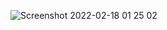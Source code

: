 
![Screenshot 2022-02-18 01 25 02](https://user-images.githubusercontent.com/90040159/154560589-7a0f3193-5669-4cfc-85ca-9be255b8f961.png)

